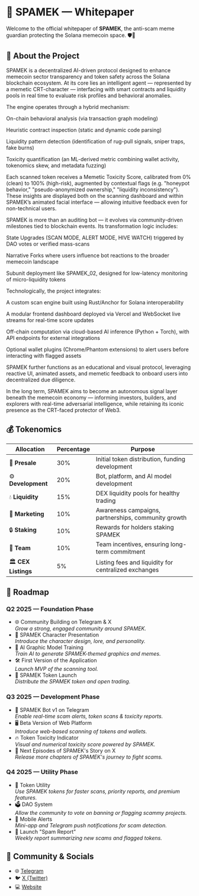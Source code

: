 
📄 SPAMEK — Whitepaper
======================

Welcome to the official whitepaper of **SPAMEK**, the anti-scam meme guardian protecting the Solana memecoin space. 🛡️🤖

🌟 About the Project
--------------------

SPAMEK is a decentralized AI-driven protocol designed to enhance memecoin sector transparency and token safety across the Solana blockchain ecosystem. At its core lies an intelligent agent — represented by a memetic CRT-character — interfacing with smart contracts and liquidity pools in real time to evaluate risk profiles and behavioral anomalies.

The engine operates through a hybrid mechanism:

On-chain behavioral analysis (via transaction graph modeling)

Heuristic contract inspection (static and dynamic code parsing)

Liquidity pattern detection (identification of rug-pull signals, sniper traps, fake burns)

Toxicity quantification (an ML-derived metric combining wallet activity, tokenomics skew, and metadata fuzzing)

Each scanned token receives a Memetic Toxicity Score, calibrated from 0% (clean) to 100% (high-risk), augmented by contextual flags (e.g. "honeypot behavior," "pseudo-anonymized ownership," "liquidity inconsistency"). These insights are displayed both on the scanning dashboard and within SPAMEK’s animated facial interface — allowing intuitive feedback even for non-technical users.

SPAMEK is more than an auditing bot — it evolves via community-driven milestones tied to blockchain events. Its transformation logic includes:

State Upgrades (SCAN MODE, ALERT MODE, HIVE WATCH) triggered by DAO votes or verified mass-scans

Narrative Forks where users influence bot reactions to the broader memecoin landscape

Subunit deployment like SPAMEK_02, designed for low-latency monitoring of micro-liquidity tokens

Technologically, the project integrates:

A custom scan engine built using Rust/Anchor for Solana interoperability

A modular frontend dashboard deployed via Vercel and WebSocket live streams for real-time score updates

Off-chain computation via cloud-based AI inference (Python + Torch), with API endpoints for external integrations

Optional wallet plugins (Chrome/Phantom extensions) to alert users before interacting with flagged assets

SPAMEK further functions as an educational and visual protocol, leveraging reactive UI, animated assets, and memetic feedback to onboard users into decentralized due diligence.

In the long term, SPAMEK aims to become an autonomous signal layer beneath the memecoin economy — informing investors, builders, and explorers with real-time adversarial intelligence, while retaining its iconic presence as the CRT-faced protector of Web3.

💰 Tokenomics
-------------

| Allocation       | Percentage | Purpose |
|------------------|------------|---------|
| 🚀 **Presale**        | 30%        | Initial token distribution, funding development |
| ⚙️ **Development**    | 20%        | Bot, platform, and AI model development |
| 💧 **Liquidity**      | 15%        | DEX liquidity pools for healthy trading |
| 📢 **Marketing**      | 10%        | Awareness campaigns, partnerships, community growth |
| 🔒 **Staking**         | 10%        | Rewards for holders staking SPAMEK |
| 👥 **Team**           | 10%        | Team incentives, ensuring long-term commitment |
| 🏛️ **CEX Listings**   | 5%         | Listing fees and liquidity for centralized exchanges |

📅 Roadmap
----------

### Q2 2025 — Foundation Phase
- 🌐 Community Building on Telegram & X  
  *Grow a strong, engaged community around SPAMEK.*
- 🤖 SPAMEK Character Presentation  
  *Introduce the character design, lore, and personality.*
- 🎨 AI Graphic Model Training  
  *Train AI to generate SPAMEK-themed graphics and memes.*
- 🛠️ First Version of the Application  
  *Launch MVP of the scanning tool.*
- 🚀 SPAMEK Token Launch  
  *Distribute the SPAMEK token and open trading.*

### Q3 2025 — Development Phase
- 🤖 SPAMEK Bot v1 on Telegram  
  *Enable real-time scam alerts, token scans & toxicity reports.*
- 🖥️ Beta Version of Web Platform  
  *Introduce web-based scanning of tokens and wallets.*
- 🔥 Token Toxicity Indicator  
  *Visual and numerical toxicity score powered by SPAMEK.*
- 📖 Next Episodes of SPAMEK's Story on X  
  *Release more chapters of SPAMEK's journey to fight scams.*

### Q4 2025 — Utility Phase
- 💸 Token Utility  
  *Use SPAMEK tokens for faster scans, priority reports, and premium features.*
- 🗳️ DAO System  
  *Allow the community to vote on banning or flagging scammy projects.*
- 📲 Mobile Alerts  
  *Mini-app and Telegram push notifications for scam detection.*
- 📰 Launch "Spam Report"  
  *Weekly report summarizing new scams and flagged tokens.*

🔗 Community & Socials
-----------------------

- 🌐 [Telegram](https://t.me/spamek)
- 🐦 [X (Twitter)](https://x.com/spamek)
- 💻 [Website](https://spamek.io)
